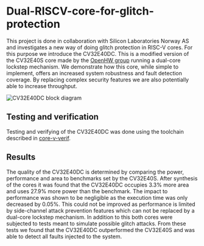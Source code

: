# Dual-RISCV-core-for-glitch-protection

This project is done in collaboration with Silicon Laboratories Norway AS and investigates a new way of doing glitch protection in RISC-V cores. For this purpose we introduce the CV32E40DC. This is a modified version of the CV32E40S core made by the [OpenHW group](https://docs.openhwgroup.org/projects/cv32e40s-user-manual/en/latest/intro.html) running a dual-core lockstep mechanism. We demonstrate how this core, while simple to implement, offers an increased system robustness and fault detection coverage. By replacing complex security features we are also potentially able to increase throughput. 

![CV32E40DC block diagram](https://github.com/[username]/[reponame]/blob/[branch]/image.jpg?raw=true)

## Testing and verification 

Testing and verifying of the CV32E40DC was done using the toolchain described in [core-v-verif](https://github.com/openhwgroup/core-v-verif).

## Results

The quality of the CV32E40DC is determined by comparing the power, performance and area to benchmarks set by the CV32E40S. After synthesis of the cores it was found that the CV32E40DC occupies $3.3\%$ more area and uses $27.9\%$ more power than the benchmark. The impact to performance was shown to be negligible as the execution time was only decreased by $0.05\%$. This could not be improved as performance is limited by side-channel attack prevention features which can not be replaced by a dual-core lockstep mechanism. In addition to this both cores were subjected to tests meant to simulate possible glitch attacks. From these tests we found that the CV32E40DC outperformed the CV32E40S and was able to detect all faults injected to the system. 
